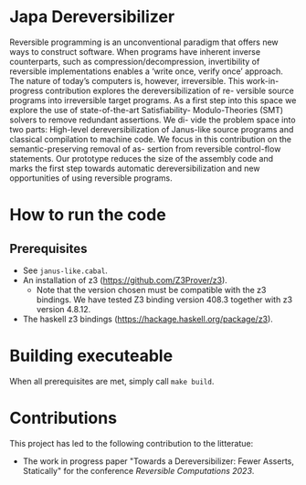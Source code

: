 # Japa Dereversibilizer

Reversible programming is an unconventional paradigm that
offers new ways to construct software. When programs have inherent
inverse counterparts, such as compression/decompression, invertibility of
reversible implementations enables a ‘write once, verify once’ approach.
The nature of today’s computers is, however, irreversible.
This work-in-progress contribution explores the dereversibilization of re-
versible source programs into irreversible target programs. As a first
step into this space we explore the use of state-of-the-art Satisfiability-
Modulo-Theories (SMT) solvers to remove redundant assertions. We di-
vide the problem space into two parts: High-level dereversibilization of
Janus-like source programs and classical compilation to machine code.
We focus in this contribution on the semantic-preserving removal of as-
sertion from reversible control-flow statements. Our prototype reduces
the size of the assembly code and marks the first step towards automatic
dereversibilization and new opportunities of using reversible programs.

# How to run the code
## Prerequisites
- See `janus-like.cabal`.
- An installation of z3 (https://github.com/Z3Prover/z3).
  - Note that the version chosen must be compatible with the z3 bindings.
    We have tested Z3 binding version 408.3 together with z3 version 4.8.12.
- The haskell z3 bindings (https://hackage.haskell.org/package/z3).

# Building executeable
When all prerequisites are met, simply call `make build`.


# Contributions

This project has led to the following contribution to the litteratue:
- The work in progress paper "Towards a Dereversibilizer: Fewer Asserts, Statically"
  for the conference *Reversible Computations 2023*.
